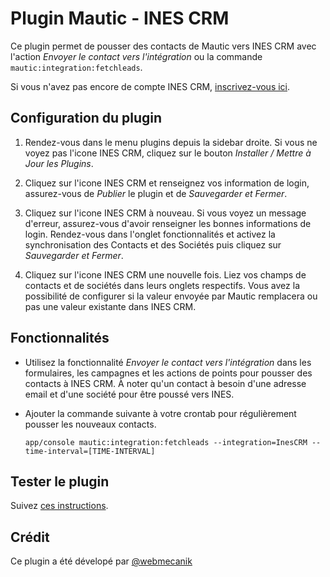 # Plugin Mautic - INES CRM

Ce plugin permet de pousser des contacts de Mautic vers INES CRM avec l'action
_Envoyer le contact vers l'intégration_ ou la commande
`mautic:integration:fetchleads`.

Si vous n'avez pas encore de compte INES CRM,
[inscrivez-vous ici](http://www.inescrm.fr/).


## Configuration du plugin

1. Rendez-vous dans le menu plugins depuis la sidebar droite. Si vous ne voyez
pas l'icone INES CRM, cliquez sur le bouton
_Installer / Mettre à Jour les Plugins_.

2. Cliquez sur l'icone INES CRM et renseignez vos information de login,
assurez-vous de _Publier_ le plugin et de _Sauvegarder et Fermer_.

3. Cliquez sur l'icone INES CRM à nouveau. Si vous voyez un message d'erreur,
assurez-vous d'avoir renseigner les bonnes informations de login. Rendez-vous
dans l'onglet fonctionnalités et activez la synchronisation des Contacts et des
Sociétés puis cliquez sur _Sauvegarder et Fermer_.

4. Cliquez sur l'icone INES CRM une nouvelle fois. Liez vos champs de contacts
et de sociétés dans leurs onglets respectifs. Vous avez la possibilité de
configurer si la valeur envoyée par Mautic remplacera ou pas une valeur
existante dans INES CRM.

## Fonctionnalités

- Utilisez la fonctionnalité _Envoyer le contact vers l'intégration_ dans les
formulaires, les campagnes et les actions de points pour pousser des contacts à
INES CRM. À noter qu'un contact à besoin d'une adresse email et d'une société
pour être poussé vers INES.

- Ajouter la commande suivante à votre crontab pour régulièrement pousser les
nouveaux contacts.

  `app/console mautic:integration:fetchleads --integration=InesCRM --time-interval=[TIME-INTERVAL]`


## Tester le plugin

Suivez [ces instructions](./../plugins/integration_test.html).

## Crédit

Ce plugin a été dévelopé par [@webmecanik](https://github.com/webmecanik)
